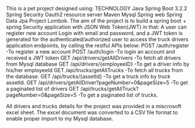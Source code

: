This is a pet project designed using:
TECHNOLOGY
Java
Spring Boot 3.2.2
Spring Security
Oauth2 resource server
Maven 
Mysql
Spring web
Spring Data Jpa
Project Lombok.
The aim of the project is to build a spring boot + spring Security application with JSON Web Token(JWT) in that:
      A user can register new account
      Login with email and password, and a JWT token is generated for the authenticated/authorized user to access the truck drivers application endpoints, by calling the restful APIs below:
      POST /auth/register -To register a new account
      POST /auth/login    -To login an account and received a JWT token
      GET /api/drivers/getAllDrivers  -To fetch all drivers from Mysql database
      GET /api/drivers/{employeeID}   -To get a driver info by his/her employeeId
      GET /api/trucks/getAllTrucks   -To fetch all trucks from the database.
      GET /api/trucks/{assetId}      -To get a truck info by truck assetId.
      GET /api/drivers/getAllDriver?pageNumber=0&pageSize=5  -To get a paginated list of drivers
      GET /api/trucks/getAllTruck?pageNumber=0&pageSize=5    -To get a paginated list of trucks.

All drivers and trucks details for the project was provided in a miscrosoft excel sheet. 
The excel document was converted to a CSV file format to enable proper import to my Mysql database.

      
